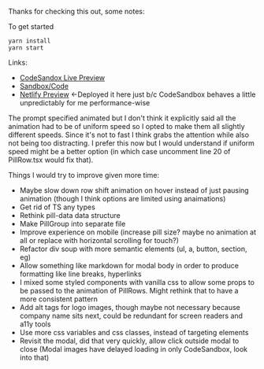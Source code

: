 Thanks for checking this out, some notes:

To get started

```
yarn install
yarn start
```

Links:
- [CodeSandox Live Preview](https://6n725p.csb.app/)
- [Sandbox/Code](https://codesandbox.io/p/sandbox/quizzical-mendel-6n725p)
- [Netlify Preview](https://master--harmonious-speculoos-cb9303.netlify.app/) <-Deployed it here just b/c CodeSandbox behaves a little unpredictably for me performance-wise

The prompt specified animated but I don't think it explicitly said all the animation had to be of uniform speed so I opted to make them all slightly different speeds. Since it's not to fast I think grabs the attention while also not being too distracting. I prefer this now but I would understand if uniform speed might be a better option (in which case uncomment line 20 of PillRow.tsx would fix that).

Things I would try to improve given more time:

- Maybe slow down row shift animation on hover instead of just pausing animation (though I think options are limited using anaimations)
- Get rid of TS any types
- Rethink pill-data data structure
- Make PillGroup into separate file
- Improve experience on mobile (increase pill size? maybe no animation at all or replace with horizontal scrolling for touch?)
- Refactor div soup with more semantic elements (ul, a, button, section, eg)
- Allow something like markdown for modal body in order to produce formatting like line breaks, hyperlinks
- I mixed some styled components with vanilla css to allow some props to be passed to the animation of PillRows. Might rethink that to have a more consistent pattern
- Add alt tags for logo images, though maybe not necessary because company name sits next, could be redundant for screen readers and a11y tools
- Use more css variables and css classes, instead of targeting elements
- Revisit the modal, did that very quickly, allow click outside modal to close (Modal images have delayed loading in only CodeSandbox, look into that)